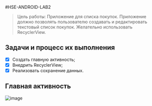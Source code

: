 #HSE-ANDROID-LAB2

> Цель работы: Приложение для списка покупок. Приложение должно позволять пользователю создавать и редактировать текстовый список покупок. Желательно использовать RecyclerView.

## Задачи и процесс их выполнения 

- [x] Создать главную активность;
- [x] Внедрить RecyclerView;
- [x] Реализовать сохранение данных.

## Главная активность

![image](https://github.com/Sparou/HSE-ANDROID-LAB2/assets/106825713/3f52f874-6269-4d12-bc71-ecaaf4f2af7e)
